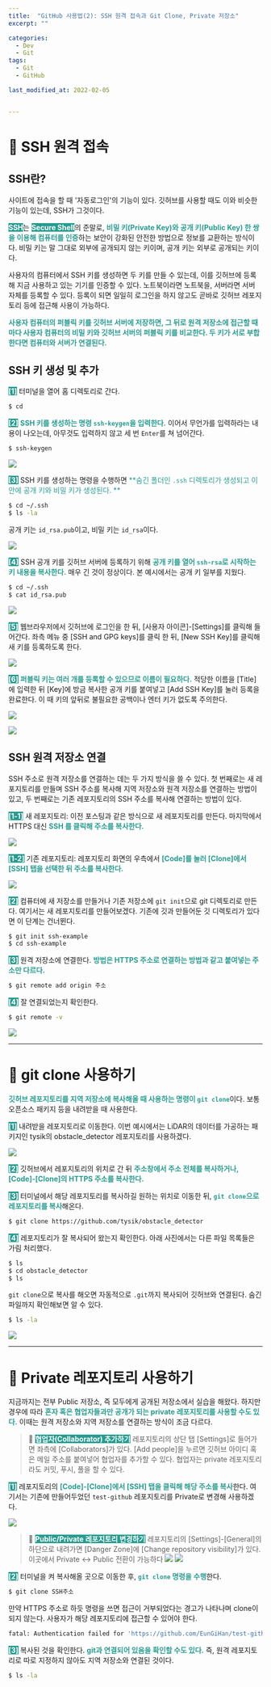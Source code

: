 ```yaml
---
title:  "GitHub 사용법(2): SSH 원격 접속과 Git Clone, Private 저장소"
excerpt: ""

categories:
  - Dev
  - Git
tags:
  - Git
  - GitHub

last_modified_at: 2022-02-05


---
```


# 🔑 SSH 원격 접속
## SSH란?
사이트에 접속을 할 때 '자동로그인'의 기능이 있다. 깃허브를 사용할 때도 이와 비슷한 기능이 있는데, SSH가 그것이다.

<span style='background-color: #289C8F; color: white'>**SSH**</span>는 <span style='background-color: #289C8F; color: white'>**Secure Shell**</span>의 준말로, <span style='color: #289C8F'>**비밀 키(Private Key)와 공개 키(Public Key) 한 쌍을 이용해 컴퓨터를 인증**</span>하는 보안이 강화된 안전한 방법으로 정보를 교환하는 방식이다. 비밀 키는 말 그대로 외부에 공개되지 않는 키이며, 공개 키는 외부로 공개되는 키이다.

사용자의 컴퓨터에서 SSH 키를 생성하면 두 키를 만들 수 있는데, 이를 깃허브에 등록해 지금 사용하고 있는 기기를 인증할 수 있다. 노트북이라면 노트북을, 서버라면 서버 자체를 등록할 수 있다. 등록이 되면 일일히 로그인을 하지 않고도 곧바로 깃허브 레포지토리 등에 접근해 사용이 가능하다.

<span style='color: #289C8F'>**사용자 컴퓨터의 퍼블릭 키를 깃허브 서버에 저장하면, 그 뒤로 원격 저장소에 접근할 때마다 사용자 컴퓨터의 비밀 키와 깃허브 서버의 퍼블릭 키를 비교한다. 두 키가 서로 부합한다면 컴퓨터와 서버가 연결된다.**</span>

## SSH 키 생성 및 추가
<span style='background-color: #289C8F; color: white'>**[1]**</span> 터미널을 열어 홈 디렉토리로 간다.
```bash
$ cd
```

<span style='background-color: #289C8F; color: white'>**[2]**</span> <span style='color: #289C8F'>**SSH 키를 생성하는 명령 `ssh-keygen`을 입력한다.**</span> 이어서 무언가를 입력하라는 내용이 나오는데, 아무것도 입력하지 않고 세 번 `Enter`를 쳐 넘어간다.
```bash
$ ssh-keygen
```

![](https://images.velog.io/images/717lumos/post/9e5fa208-05a3-4db5-b484-10e6b417dac3/1919_cr.png)

<span style='background-color: #289C8F; color: white'>**[3]**</span> SSH 키를 생성하는 명령을 수행하면 <span style='color: #289C8F'>**숨긴 폴더인 `.ssh` 디렉토리가 생성되고 이 안에 공개 키와 비밀 키가 생성된다. **</span>
```bash
$ cd ~/.ssh
$ ls -la
```
공개 키는 `id_rsa.pub`이고, 비밀 키는 `id_rsa`이다.

![](https://images.velog.io/images/717lumos/post/ea1b66c0-1902-4c93-90c9-f3959607affc/1919_cr2.png)

<span style='background-color: #289C8F; color: white'>**[4]**</span> SSH 공개 키를 깃허브 서버에 등록하기 위해 <span style='color: #289C8F'>**공개 키를 열어 `ssh-rsa`로 시작하는 키 내용을 복사한다.**</span>  매우 긴 것이 정상이다. 본 예시에서는 공개 키 일부를 지웠다.
```bash
$ cd ~/.ssh
$ cat id_rsa.pub
```

![](https://images.velog.io/images/717lumos/post/a16e1efb-4e5c-47f7-80d4-342147e20de1/1919.png)

<span style='background-color: #289C8F; color: white'>**[5]**</span> 웹브라우저에서 깃허브에 로그인을 한 뒤, [사용자 아이콘]-[Settings]를 클릭해 들어간다. 좌측 메뉴 중 [SSH and GPG keys]를 클릭 한 뒤, [New SSH Key]를 클릭해 새 키를 등록하도록 한다.

![](https://images.velog.io/images/717lumos/post/66e9246c-4bb9-48c2-a86d-c3124bd86092/1.png)

<span style='background-color: #289C8F; color: white'>**[6]**</span> <span style='color: #289C8F'>**퍼블릭 키는 여러 개를 등록할 수 있으므로 이름이 필요하다.**</span> 적당한 이름을 [Title]에 입력한 뒤 [Key]에 방금 복사한 공개 키를 붙여넣고 [Add SSH Key]를 눌러 등록을 완료한다. 이 때 키의 앞뒤로 불필요한 공백이나 엔터 키가 없도록 주의한다.

![](https://images.velog.io/images/717lumos/post/8e3866c1-63ef-4b4b-bc5b-63b288f83899/3.png)

![](https://images.velog.io/images/717lumos/post/224d5127-b738-417a-8606-08d5c52da044/4.png)

## SSH 원격 저장소 연결
SSH 주소로 원격 저장소를 연결하는 데는 두 가지 방식을 쓸 수 있다. 첫 번째로는 새 레포지토리를 만들며 SSH 주소를 복사해 지역 저장소와 원격 저장소를 연결하는 방법이 있고, 두 번째로는 기존 레포지토리의 SSH 주소를 복사해 연결하는 방법이 있다.

<span style='background-color: #289C8F; color: white'>**[1-1]**</span> 새 레포지토리: 이전 포스팅과 같은 방식으로 새 레포지토리를 만든다. 마지막에서 HTTPS 대신 <span style='color: #289C8F'>**SSH 를 클릭해 주소를 복사한다.**</span>

![](https://images.velog.io/images/717lumos/post/2765eecc-b169-4d67-a894-1ba39509dba5/44444444.png)

<span style='background-color: #289C8F; color: white'>**[1-2]**</span> 기존 레포지토리: 레포지토리 화면의 우측에서 <span style='color: #289C8F'>**[Code]를 눌러 [Clone]에서 [SSH] 탭을 선택한 뒤 주소를 복사한다.**</span>

![](https://images.velog.io/images/717lumos/post/88c97713-ffca-4e75-a4b7-64fc3576ff0d/5.png)

<span style='background-color: #289C8F; color: white'>**[2]**</span> 컴퓨터에 새 저장소를 만들거나 기존 저장소에 `git init`으로 git 디렉토리로 만든다. 여기서는 새 레포지토리를 만들어보겠다. 기존에 깃과 만들어둔 깃 디렉토리가 있다면 이 단계는 건너뛴다.
```bash
$ git init ssh-example
$ cd ssh-example
```

<span style='background-color: #289C8F; color: white'>**[3]**</span> 원격 저장소에 연결한다. <span style='color: #289C8F'>**방법은 HTTPS 주소로 연결하는 방법과 같고 붙여넣는 주소만 다르다.**</span>
```bash
$ git remote add origin 주소
```

<span style='background-color: #289C8F; color: white'>**[4]**</span> 잘 연결되었는지 확인한다.
```bash
$ git remote -v
```
![](https://images.velog.io/images/717lumos/post/51513c3f-fc73-40b6-a537-52aaa7386f27/6.png)

- - -

# 📇 git clone 사용하기
<span style='color: #289C8F'>**깃허브 레포지토리를 지역 저장소에 복사해올 때 사용하는 명령이 `git clone`**</span>이다. 보통 오픈소스 패키지 등을 내려받을 때 사용한다.

<span style='background-color: #289C8F; color: white'>**[1]**</span> 내려받을 레포지토리로 이동한다. 이번 예시에서는 LiDAR의 데이터를 가공하는 패키지인 tysik의 obstacle_detector 레포지토리를 사용하겠다.

![](https://images.velog.io/images/717lumos/post/2333deef-e91b-412b-8d1e-167fc4d821df/20220205_194143.jpg)

<span style='background-color: #289C8F; color: white'>**[2]**</span> 깃허브에서 레포지토리의 위치로 간 뒤 <span style='color: #289C8F'>**주소창에서 주소 전체를 복사하거나, [Code]-[Clone]의 HTTPS 주소를 복사한다.**</span>

<span style='background-color: #289C8F; color: white'>**[3]**</span> 터미널에서 해당 레포지토리를 복사하길 원하는 위치로 이동한 뒤, <span style='color: #289C8F'>**`git clone`으로 레포지토리를 복사**</span>해온다.
```bash
$ git clone https://github.com/tysik/obstacle_detector
```

<span style='background-color: #289C8F; color: white'>**[4]**</span> 레포지토리가 잘 복사되어 왔는지 확인한다. 아래 사진에서는 다른 파일 목록들은 가림 처리했다.
```bash
$ ls
$ cd obstacle_detector
$ ls
```

`git clone`으로 복사를 해오면 자동적으로 `.git`까지 복사되어 깃허브와 연결된다. 숨긴 파일까지 확인해보면 알 수 있다.
```bash
$ ls -la
```

![](https://images.velog.io/images/717lumos/post/0cbb51f1-1d4e-493f-bc5b-8fb39f977975/7.png)

- - -

# 👻 Private 레포지토리 사용하기
지금까지는 전부 Public 저장소, 즉 모두에게 공개된 저장소에서 실습을 해왔다. 하지만 경우에 따라 <span style='color: #289C8F'>**혼자 혹은 협업자들과만 공개가 되는 private 레포지토리를 사용할 수도 있다.**</span> 이때는 원격 저장소와 지역 저장소를 연결하는 방식이 조금 다르다.

> 🔔 <span style='background-color: #289C8F; color: white'>**협업자(Collaborator) 추가하기**</span>
레포지토리의 상단 탭 [Settings]로 들어가면 좌측에 [Collaborators]가 있다. [Add people]을 누르면 깃허브 아이디 혹은 메일 주소를 붙여넣어 협업자를 추가할 수 있다. 협업자는 private 레포지토리라도 커밋, 푸시, 풀을 할 수 있다.


<span style='background-color: #289C8F; color: white'>**[1]**</span> 레포지토리의 <span style='color: #289C8F'>**[Code]-[Clone]에서 [SSH] 탭을 클릭해 해당 주소를 복사**</span>한다. 여기서는 기존에 만들어두었던 `test-github` 레포지토리를 Private로 변경해 사용하겠다.

![](https://images.velog.io/images/717lumos/post/98033d84-f21e-47fe-baea-5807a69b741d/8.png)

> 🔔 <span style='background-color: #289C8F; color: white'>**Public/Private 레포지토리 변경하기**</span>
레포지토리의 [Settings]-[General]의 하단으로 내려가면 [Danger Zone]에 [Change repository visibility]가 있다. 이곳에서 Private <-> Public 전환이 가능하다
![](https://images.velog.io/images/717lumos/post/d8347cb4-b648-428e-b735-be0cc652ff7b/9.png)
![](https://images.velog.io/images/717lumos/post/fde4e470-e3b1-4f43-b5fa-8bb2d7b85712/10.png)

<span style='background-color: #289C8F; color: white'>**[2]**</span> 터미널을 켜 복사해올 곳으로 이동한 후, <span style='color: #289C8F'>**`git clone` 명령을 수행**</span>한다.
```bash
$ git clone SSH주소
```

만약 HTTPS 주소로 하듯 명령을 쓰면 접근이 거부되었다는 경고가 나타나며 clone이 되지 않는다. 사용자가 해당 레포지토리에 접근할 수 있어야 한다.
```bash
fatal: Authentication failed for 'https://github.com/EunGiHan/test-github/'
```

<span style='background-color: #289C8F; color: white'>**[3]**</span> 복사된 것을 확인한다. <span style='color: #289C8F'>**git과 연결되어 있음을 확인할 수도 있다.**</span> 즉, 원격 레포지토리로 따로 지정하지 않아도 지역 저장소와 연결된 것이다.
```bash
$ ls -la 
```